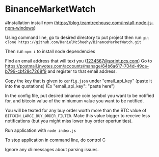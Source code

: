 # BinanceMarketWatch

#Installation
install npm (https://blog.teamtreehouse.com/install-node-js-npm-windows)
 
Using command line, go to desired directory to put project
then run 
`git clone https://github.com/DanielMcSheehy/BinanceMarketWatch.git`

Then run `npm i` to install node dependencies

Find an email address that will text you (1234567@sprint.pcs.com)
Go to https://postmail.invotes.com/accounts/manage/64b6a617-704d-49ca-b799-cbf28c7268f9
and register to that email address. 

Copy the key that is given to `config.json` under "email_api_key" 
(paste it into the quotations)
(Ex "email_api_key": "paste here")

In the config file, put desired binance coin symbol you want to be notified for, 
and bitcoin value of the miniumum value you want to be notified. 

You will be texted for any buy order worth more than the 
BTC value of `BITCOIN_LARGE_BUY_ORDER_FILTER`. Make this value bigger to 
receive less notifications (but you might miss lower buy order opertunities).

Run application with `node index.js`

To stop application in command line, do control C 

Ignore any cli messages about parsing issues. 
